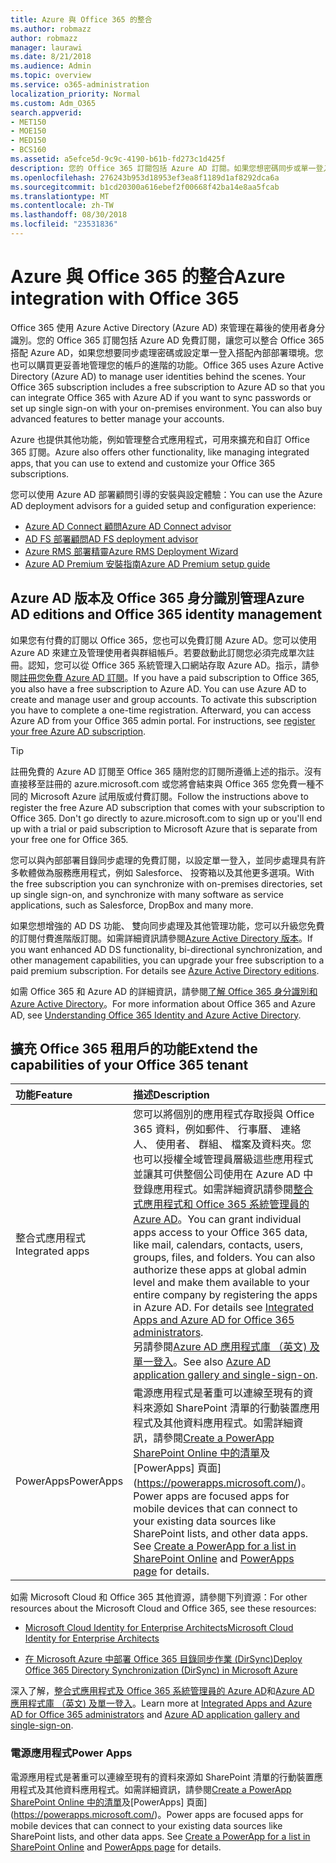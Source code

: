 ```yaml
---
title: Azure 與 Office 365 的整合
ms.author: robmazz
author: robmazz
manager: laurawi
ms.date: 8/21/2018
ms.audience: Admin
ms.topic: overview
ms.service: o365-administration
localization_priority: Normal
ms.custom: Adm_O365
search.appverid:
- MET150
- MOE150
- MED150
- BCS160
ms.assetid: a5efce5d-9c9c-4190-b61b-fd273c1d425f
description: 您的 Office 365 訂閱包括 Azure AD 訂閱。如果您想密碼同步或單一登入搭配內部部署環境，整合 Office 365 Azure AD。
ms.openlocfilehash: 276243b953d18953ef3ea8f1189d1af8292dca6a
ms.sourcegitcommit: b1cd20300a616ebef2f00668f42ba14e8aa5fcab
ms.translationtype: MT
ms.contentlocale: zh-TW
ms.lasthandoff: 08/30/2018
ms.locfileid: "23531836"
---
```

# <a name="azure-integration-with-office-365"></a><span data-ttu-id="adb42-104">Azure 與 Office 365 的整合</span><span class="sxs-lookup"><span data-stu-id="adb42-104">Azure integration with Office 365</span></span>

<span data-ttu-id="adb42-p102">Office 365 使用 Azure Active Directory (Azure AD) 來管理在幕後的使用者身分識別。您的 Office 365 訂閱包括 Azure AD 免費訂閱，讓您可以整合 Office 365 搭配 Azure AD，如果您想要同步處理密碼或設定單一登入搭配內部部署環境。您也可以購買更妥善地管理您的帳戶的進階的功能。</span><span class="sxs-lookup"><span data-stu-id="adb42-p102">Office 365 uses Azure Active Directory (Azure AD) to manage user identities behind the scenes. Your Office 365 subscription includes a free subscription to Azure AD so that you can integrate Office 365 with Azure AD if you want to sync passwords or set up single sign-on with your on-premises environment. You can also buy advanced features to better manage your accounts.</span></span>
  
<span data-ttu-id="adb42-108">Azure 也提供其他功能，例如管理整合式應用程式，可用來擴充和自訂 Office 365 訂閱。</span><span class="sxs-lookup"><span data-stu-id="adb42-108">Azure also offers other functionality, like managing integrated apps, that you can use to extend and customize your Office 365 subscriptions.</span></span>
  
<span data-ttu-id="adb42-109">您可以使用 Azure AD 部署顧問引導的安裝與設定體驗：</span><span class="sxs-lookup"><span data-stu-id="adb42-109">You can use the Azure AD deployment advisors for a guided setup and configuration experience:</span></span>
 - [<span data-ttu-id="adb42-110">Azure AD Connect 顧問</span><span class="sxs-lookup"><span data-stu-id="adb42-110">Azure AD Connect advisor</span></span>](https://aka.ms/aadconnectpwsync)
 - [<span data-ttu-id="adb42-111">AD FS 部署顧問</span><span class="sxs-lookup"><span data-stu-id="adb42-111">AD FS deployment advisor</span></span>](https://aka.ms/adfsguidance)
 - [<span data-ttu-id="adb42-112">Azure RMS 部署精靈</span><span class="sxs-lookup"><span data-stu-id="adb42-112">Azure RMS Deployment Wizard</span></span>](https://aka.ms/azuremsguidance)
 - [<span data-ttu-id="adb42-113">Azure AD Premium 安裝指南</span><span class="sxs-lookup"><span data-stu-id="adb42-113">Azure AD Premium setup guide</span></span>](https://aka.ms/aadpguidance)
  
## <a name="azure-ad-editions-and-office-365-identity-management"></a><span data-ttu-id="adb42-114">Azure AD 版本及 Office 365 身分識別管理</span><span class="sxs-lookup"><span data-stu-id="adb42-114">Azure AD editions and Office 365 identity management</span></span>

<span data-ttu-id="adb42-p103">如果您有付費的訂閱以 Office 365，您也可以免費訂閱 Azure AD。您可以使用 Azure AD 來建立及管理使用者與群組帳戶。若要啟動此訂閱您必須完成單次註冊。認知，您可以從 Office 365 系統管理入口網站存取 Azure AD。指示，請參閱[註冊您免費 Azure AD 訂閱](https://go.microsoft.com/fwlink/p/?LinkId=617127)。</span><span class="sxs-lookup"><span data-stu-id="adb42-p103">If you have a paid subscription to Office 365, you also have a free subscription to Azure AD. You can use Azure AD to create and manage user and group accounts. To activate this subscription you have to complete a one-time registration. Afterward, you can access Azure AD from your Office 365 admin portal. For instructions, see [register your free Azure AD subscription](https://go.microsoft.com/fwlink/p/?LinkId=617127).</span></span> 
  
> [!TIP]
> <span data-ttu-id="adb42-p104">註冊免費的 Azure AD 訂閱至 Office 365 隨附您的訂閱所遵循上述的指示。沒有直接移至註冊的 azure.microsoft.com 或您將會結束與 Office 365 您免費一種不同的 Microsoft Azure 試用版或付費訂閱。</span><span class="sxs-lookup"><span data-stu-id="adb42-p104">Follow the instructions above to register the free Azure AD subscription that comes with your subscription to Office 365. Don't go directly to azure.microsoft.com to sign up or you'll end up with a trial or paid subscription to Microsoft Azure that is separate from your free one for Office 365.</span></span> 
  
<span data-ttu-id="adb42-122">您可以與內部部署目錄同步處理的免費訂閱，以設定單一登入，並同步處理具有許多軟體做為服務應用程式，例如 Salesforce、 投寄箱以及其他更多選項。</span><span class="sxs-lookup"><span data-stu-id="adb42-122">With the free subscription you can synchronize with on-premises directories, set up single sign-on, and synchronize with many software as service applications, such as Salesforce, DropBox and many more.</span></span>
  
<span data-ttu-id="adb42-p105">如果您想增強的 AD DS 功能、 雙向同步處理及其他管理功能，您可以升級您免費的訂閱付費進階版訂閱。如需詳細資訊請參閱[Azure Active Directory 版本](https://docs.microsoft.com/azure/active-directory/fundamentals/active-directory-whatis)。</span><span class="sxs-lookup"><span data-stu-id="adb42-p105">If you want enhanced AD DS functionality, bi-directional synchronization, and other management capabilities, you can upgrade your free subscription to a paid premium subscription. For details see [Azure Active Directory editions](https://docs.microsoft.com/azure/active-directory/fundamentals/active-directory-whatis).</span></span>
  
<span data-ttu-id="adb42-125">如需 Office 365 和 Azure AD 的詳細資訊，請參閱[了解 Office 365 身分識別和 Azure Active Directory](https://support.office.com/article/06a189e7-5ec6-4af2-94bf-a22ea225a7a9)。</span><span class="sxs-lookup"><span data-stu-id="adb42-125">For more information about Office 365 and Azure AD, see [Understanding Office 365 Identity and Azure Active Directory](https://support.office.com/article/06a189e7-5ec6-4af2-94bf-a22ea225a7a9).</span></span>
  
## <a name="extend-the-capabilities-of-your-office-365-tenant"></a><span data-ttu-id="adb42-126">擴充 Office 365 租用戶的功能</span><span class="sxs-lookup"><span data-stu-id="adb42-126">Extend the capabilities of your Office 365 tenant</span></span>

|<span data-ttu-id="adb42-127">**功能**</span><span class="sxs-lookup"><span data-stu-id="adb42-127">**Feature**</span></span>|<span data-ttu-id="adb42-128">**描述**</span><span class="sxs-lookup"><span data-stu-id="adb42-128">**Description**</span></span>|
|:-----|:-----|
|<span data-ttu-id="adb42-129">整合式應用程式</span><span class="sxs-lookup"><span data-stu-id="adb42-129">Integrated apps</span></span>  <br/> |<span data-ttu-id="adb42-p106">您可以將個別的應用程式存取授與 Office 365 資料，例如郵件、 行事曆、 連絡人、 使用者、 群組、 檔案及資料夾。您也可以授權全域管理員層級這些應用程式並讓其可供整個公司使用在 Azure AD 中登錄應用程式。如需詳細資訊請參閱[整合式應用程式和 Office 365 系統管理員的 Azure AD](https://support.office.com/article/cb2250e3-451e-416f-bf4e-363549652c2a)。</span><span class="sxs-lookup"><span data-stu-id="adb42-p106">You can grant individual apps access to your Office 365 data, like mail, calendars, contacts, users, groups, files, and folders. You can also authorize these apps at global admin level and make them available to your entire company by registering the apps in Azure AD. For details see [Integrated Apps and Azure AD for Office 365 administrators](https://support.office.com/article/cb2250e3-451e-416f-bf4e-363549652c2a).  </span></span><br/> <span data-ttu-id="adb42-133">另請參閱[Azure AD 應用程式庫 （英文) 及單一登入](https://go.microsoft.com/fwlink/p/?LinkId=698604)。</span><span class="sxs-lookup"><span data-stu-id="adb42-133">See also [Azure AD application gallery and single-sign-on](https://go.microsoft.com/fwlink/p/?LinkId=698604).</span></span>  <br/> |
|<span data-ttu-id="adb42-134">PowerApps</span><span class="sxs-lookup"><span data-stu-id="adb42-134">PowerApps</span></span>  <br/> | <span data-ttu-id="adb42-p107">電源應用程式是著重可以連線至現有的資料來源如 SharePoint 清單的行動裝置應用程式及其他資料應用程式。如需詳細資訊，請參閱[Create a PowerApp SharePoint Online 中的清單](https://support.office.com/article/9338b2d2-67ac-4b81-8e67-97da27e5e9ab)及[PowerApps] 頁面](https://powerapps.microsoft.com/)。</span><span class="sxs-lookup"><span data-stu-id="adb42-p107">Power apps are focused apps for mobile devices that can connect to your existing data sources like SharePoint lists, and other data apps. See [Create a PowerApp for a list in SharePoint Online](https://support.office.com/article/9338b2d2-67ac-4b81-8e67-97da27e5e9ab) and [PowerApps page](https://powerapps.microsoft.com/) for details.  </span></span><br/> |
   
<span data-ttu-id="adb42-137">如需 Microsoft Cloud 和 Office 365 其他資源，請參閱下列資源：</span><span class="sxs-lookup"><span data-stu-id="adb42-137">For other resources about the Microsoft Cloud and Office 365, see these resources:</span></span>
  
- [<span data-ttu-id="adb42-138">Microsoft Cloud Identity for Enterprise Architects</span><span class="sxs-lookup"><span data-stu-id="adb42-138">Microsoft Cloud Identity for Enterprise Architects</span></span>](https://go.microsoft.com/fwlink/p/?LinkId=828642)
    
- [<span data-ttu-id="adb42-139">在 Microsoft Azure 中部署 Office 365 目錄同步作業 (DirSync)</span><span class="sxs-lookup"><span data-stu-id="adb42-139">Deploy Office 365 Directory Synchronization (DirSync) in Microsoft Azure</span></span>](https://go.microsoft.com/fwlink/p/?LinkId=517887)
    

<span data-ttu-id="adb42-140">深入了解，[整合式應用程式及 Office 365 系統管理員的 Azure AD](integrated-apps-and-azure-ads.md)和[Azure AD 應用程式庫 （英文) 及單一登入](https://docs.microsoft.com/azure/active-directory/manage-apps/what-is-single-sign-on)。</span><span class="sxs-lookup"><span data-stu-id="adb42-140">Learn more at [Integrated Apps and Azure AD for Office 365 administrators](integrated-apps-and-azure-ads.md) and [Azure AD application gallery and single-sign-on](https://docs.microsoft.com/azure/active-directory/manage-apps/what-is-single-sign-on).</span></span>

### <a name="power-apps"></a><span data-ttu-id="adb42-141">電源應用程式</span><span class="sxs-lookup"><span data-stu-id="adb42-141">Power Apps</span></span>
<span data-ttu-id="adb42-p108">電源應用程式是著重可以連線至現有的資料來源如 SharePoint 清單的行動裝置應用程式及其他資料應用程式。如需詳細資訊，請參閱[Create a PowerApp SharePoint Online 中的清單](https://support.office.com/article/9338b2d2-67ac-4b81-8e67-97da27e5e9ab)及[PowerApps] 頁面](https://powerapps.microsoft.com/)。</span><span class="sxs-lookup"><span data-stu-id="adb42-p108">Power apps are focused apps for mobile devices that can connect to your existing data sources like SharePoint lists, and other data apps. See [Create a PowerApp for a list in SharePoint Online](https://support.office.com/article/9338b2d2-67ac-4b81-8e67-97da27e5e9ab) and [PowerApps page](https://powerapps.microsoft.com/) for details.</span></span>